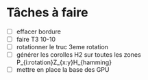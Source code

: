 # Tâches à faire

- [ ] effacer bordure
- [ ] faire T3 10-10
- [ ] rotationner le truc 3eme rotation
- [ ] générer les corolles H2 sur toutes les zones P_{i:rotation}Z_{x:y}H_{hamming}
- [ ] mettre en place la base des GPU
